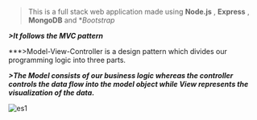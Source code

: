 >This is a full stack web application made using **Node.js** , **Express** , **MongoDB** and **Bootstrap*


***>It follows the MVC pattern***


***>Model-View-Controller is a design pattern which divides our programming logic into three parts. 


***>The *Model* consists of our business logic whereas the controller controls the data flow into the model object while *View* represents the visualization of the data.***

![es1](https://user-images.githubusercontent.com/85080181/151331405-d5a20d64-8684-4586-8cea-fd0fa3b234f1.PNG)

